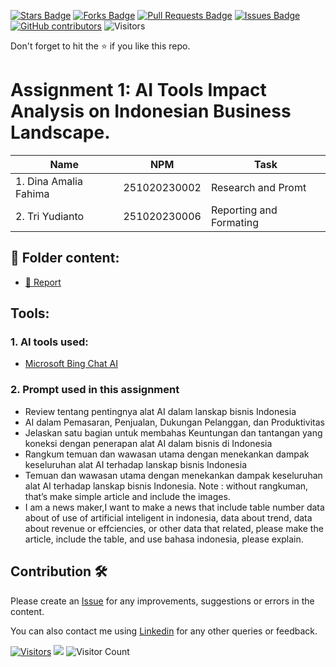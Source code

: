 <a href="https://github.com/drshahizan/AI-Innovation/stargazers"><img src="https://img.shields.io/github/stars/drshahizan/AI-Innovation" alt="Stars Badge"/></a>
<a href="https://github.com/drshahizan/AI-Innovation/network/members"><img src="https://img.shields.io/github/forks/drshahizan/AI-Innovation" alt="Forks Badge"/></a>
<a href="https://github.com/drshahizan/AI-Innovation/pulls"><img src="https://img.shields.io/github/issues-pr/drshahizan/AI-Innovation" alt="Pull Requests Badge"/></a>
<a href="https://github.com/drshahizan/AI-Innovation"><img src="https://img.shields.io/github/issues/drshahizan/AI-Innovation" alt="Issues Badge"/></a>
<a href="https://github.com/drshahizan/AI-Innovation/graphs/contributors"><img alt="GitHub contributors" src="https://img.shields.io/github/contributors/drshahizan/AI-Innovation?color=2b9348"></a>
![Visitors](https://api.visitorbadge.io/api/visitors?path=https%3A%2F%2Fgithub.com%2Fdrshahizan%2FAI-Innovation&labelColor=%23d9e3f0&countColor=%23697689&style=flat)

Don't forget to hit the :star: if you like this repo.

# Assignment 1: AI Tools Impact Analysis on Indonesian Business Landscape.

| Name          | NPM  | Task            |
| ------------ | -------------- | --------------- |
| 1. Dina Amalia Fahima | 251020230002       | Research and Promt           |
| 2. Tri Yudianto | 251020230006        | Reporting and Formating           |

## 📂 Folder content:
* [📖 Report](report.md)

## Tools:
### 1. AI tools used: 
- [Microsoft Bing Chat AI]([https://www.bing.com/])


### 2. Prompt used in this assignment
- Review tentang pentingnya alat AI dalam lanskap bisnis Indonesia
- AI dalam Pemasaran, Penjualan, Dukungan Pelanggan, dan Produktivitas
- Jelaskan satu bagian untuk membahas Keuntungan dan tantangan yang koneksi dengan penerapan alat AI dalam bisnis di Indonesia
- Rangkum temuan dan wawasan utama dengan menekankan dampak keseluruhan alat AI terhadap lanskap bisnis Indonesia
- Temuan dan wawasan utama dengan menekankan dampak keseluruhan alat AI terhadap lanskap bisnis Indonesia. Note : without rangkuman, that’s make simple article and include the images.
- I am a news maker,I want to make a news that include table number data about of use of artificial inteligent in indonesia, data about trend,  data about revenue or effciencies, or other data that related, please make the article, include the table, and use bahasa indonesia, please explain.

## Contribution 🛠️
Please create an [Issue](https://github.com/drshahizan/AI-Innovation/issues) for any improvements, suggestions or errors in the content.

You can also contact me using [Linkedin](https://www.linkedin.com/in/drshahizan/) for any other queries or feedback.

[![Visitors](https://api.visitorbadge.io/api/visitors?path=https%3A%2F%2Fgithub.com%2Fdrshahizan&labelColor=%23697689&countColor=%23555555&style=plastic)](https://visitorbadge.io/status?path=https%3A%2F%2Fgithub.com%2Fdrshahizan)
![](https://hit.yhype.me/github/profile?user_id=81284918)
![Visitor Count](https://profile-counter.glitch.me/{tricavalera/count.svg)
